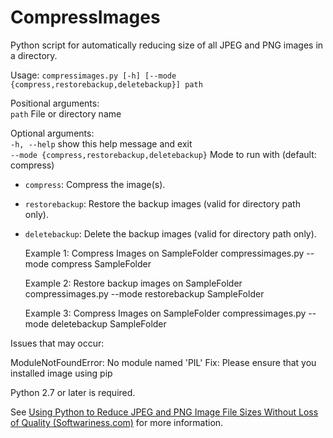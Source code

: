 CompressImages
==============

Python script for automatically reducing size of all JPEG and PNG images in a directory.

Usage: `compressimages.py [-h] [--mode {compress,restorebackup,deletebackup}] path`

Positional arguments:  
  `path`                File or directory name

Optional arguments:  
  `-h, --help`          show this help message and exit  
  `--mode {compress,restorebackup,deletebackup}` Mode to run with (default: compress)  
  * `compress`: Compress the image(s).  
  * `restorebackup`: Restore the backup images (valid for directory path only).  
  * `deletebackup`: Delete the backup images (valid for directory path only).
  
      Example 1: Compress Images on SampleFolder 
      compressimages.py --mode compress SampleFolder


      Example 2: Restore backup images on SampleFolder 
      compressimages.py --mode restorebackup SampleFolder


      Example 3: Compress Images on SampleFolder 
      compressimages.py --mode deletebackup SampleFolder

Issues that may occur:

  ModuleNotFoundError: No module named 'PIL'
  Fix: Please ensure that you installed image using pip


Python 2.7 or later is required.

See [Using Python to Reduce JPEG and PNG Image File Sizes Without Loss of Quality (Softwariness.com)](https://www.softwariness.com/articles/reduce-image-file-sizes-using-python/) for more information.
